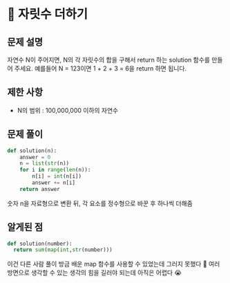 # 📗 자릿수 더하기

## 문제 설명

자연수 N이 주어지면, N의 각 자릿수의 합을 구해서 return 하는 solution 함수를 만들어 주세요.
예를들어 N = 123이면 1 + 2 + 3 = 6을 return 하면 됩니다.

## 제한 사항

- N의 범위 : 100,000,000 이하의 자연수

## 문제 풀이

```python
def solution(n):
    answer = 0
    n = list(str(n))
    for i in range(len(n)):
        n[i] = int(n[i])
        answer += n[i]
    return answer
```

숫자 n을 자료형으로 변환 뒤, 각 요소를 정수형으로 바꾼 후 하나씩 더해줌

## 알게된 점

```python
def solution(number):
  return sum(map(int,str(number)))
```

이건 다른 사람 풀이
방금 배운 map 함수를 사용할 수 있었는데 그러지 못했다 🥲
여러 방면으로 생각할 수 있는 생각의 힘을 길러야 되는데 아직은 어렵다 😭
